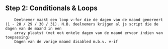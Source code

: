 ## Step 2: Conditionals & Loops

    	Deelnemer maakt een loop v-for die de dagen van de maand genereert (1 - 28 / 29 / 30 / 31). N.B. deelnemers krijgen al js script die de dagen van de maand in een
    	array plaatst (met ook enkele dagen van de maand ervoor indien van toepassing)
    	Dagen van de vorige maand disabled m.b.v. v-if
